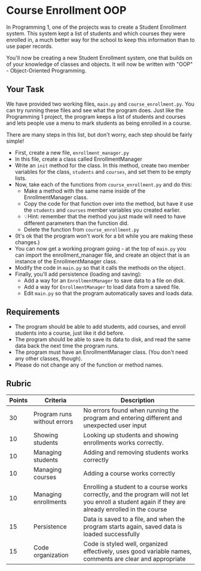 # Course Enrollment OOP

In Programming 1, one of the projects was to create a Student Enrollment system. This system kept a list of students and which courses they were enrolled in, a much better way for the school to keep this information than to use paper records.

You'll now be creating a new Student Enrollment system, one that builds on of your knowledge of classes and objects. It will now be written with "OOP" - Object-Oriented Programming.

## Your Task

We have provided two working files, `main.py` and `course_enrollment.py`. You can try running these files and see what the program does. Just like the Programming 1 project, the program keeps a list of students and courses and lets people use a menu to mark students as being enrolled in a course.

There are many steps in this list, but don't worry, each step should be fairly simple!

* First, create a new file, `enrollment_manager.py`
* In this file, create a class called EnrollmentManager
* Write an `init` method for the class. In this method, create two member variables for the class, `students` and `courses`, and set them to be empty lists.
* Now, take each of the functions from `course_enrollment.py` and do this:
   * Make a method with the same name inside of the EnrollmentManager class.
   * Copy the code for that function over into the method, but have it use the `students` and `courses` member variables you created earlier.
   * 💡Hint: remember that the method you just made will need to have different parameters than the function did.
   * Delete the function from `course_enrollment.py`
* (It's ok that the program won't work for a bit while you are making these changes.)
* You can now get a working program going - at the top of `main.py` you can import the enrollment_manager file, and create an object that is an instance of the EnrollmentManager class.
* Modify the code in `main.py` so that it calls the methods on the object.
* Finally, you'll add persistence (loading and saving):
  * Add a way for an `EnrollmentManager` to save data to a file on disk.
  * Add a way for `EnrollmentManager` to load data from a saved file.
  * Edit `main.py` so that the program automatically saves and loads data.


## Requirements

* The program should be able to add students, add courses, and enroll students into a course, just like it did before.
* The program should be able to save its data to disk, and read the same data back the next time the program runs.
* The program must have an EnrollmentManager class. (You don't need any other classes, though).
* Please do not change any of the function or method names.


## Rubric

Points | Criteria | Description
--------- | ------- | ---------
30 | Program runs without errors | No errors found when running the program and entering different and unexpected user input
10 | Showing students | Looking up students and showing enrollments works correctly.
10 | Managing students | Adding and removing students works correctly
10 | Managing courses | Adding a course works correctly
10 | Managing enrollments | Enrolling a student to a course works correctly, and the program will not let you enroll a student again if they are already enrolled in the course
15 | Persistence | Data is saved to a file, and when the program starts again, saved data is loaded successfully
15 | Code organization | Code is styled well, organized effectively, uses good variable names, comments are clear and appropriate




